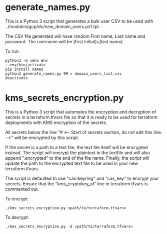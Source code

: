 # generate_names.py
This is a Python 3 script that generates a bulk user CSV to be used with ../modules/gcp/dc/new_domain_users.ps1.tpl.

The CSV file generated will have random First name, Last name and password.  The username will be [first initial]+[last name].

To run:
```
python3 -m venv env
. env/bin/activate
pip install names
python3 generate_names.py 99 > domain_users_list.csv
deactivate
```

# kms_secrets_encryption.py
This is a Python 3 script that automates the encryption and decryption of secrets in a terraform.tfvars file
so that it is ready to be used for terraform deployments with KMS encryption of the secrets.

All secrets below the line "# <-- Start of secrets section, do not edit this line. -->" will be encrypted by this script.

If the secret is a path to a text file, the text file itself will be encrypted instead. The script will encrypt the
plaintext in the textfile and will also append ".encrypted" to the end of the file name. Finally, the script will
update the path to the encrypted text file to be used in your new terraform.tfvars.

The script is defaulted to use "cas-keyring" and "cas_key" to encrypt your secrets. Ensure that the "kms_cryptokey_id" 
line in terraform.tfvars is commented out.

To encrypt:
```
./kms_secrets_encryption.py <path/to/terraform.tfvars>
```

To decrypt:
```
./kms_secrets_encryption.py -d <path/to/terraform.tfvars> 
```